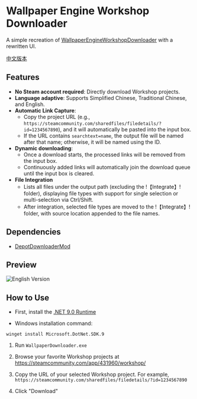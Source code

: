 # Wallpaper Engine Workshop Downloader

A simple recreation of [WallpaperEngineWorkshopDownloader](https://github.com/oureveryday/WallpaperEngineWorkshopDownloader) with a rewritten UI.

[中文版本](README_zh-TW.md)

## Features

- **No Steam account required**: Directly download Workshop projects.
- **Language adaptive**: Supports Simplified Chinese, Traditional Chinese, and English.
- **Automatic Link Capture**:
  - Copy the project URL (e.g., `https://steamcommunity.com/sharedfiles/filedetails/?id=1234567890`), and it will automatically be pasted into the input box.
  - If the URL contains `searchtext=name`, the output file will be named after that name; otherwise, it will be named using the ID.
- **Dynamic downloading**:
  - Once a download starts, the processed links will be removed from the input box.
  - Continuously added links will automatically join the download queue until the input box is cleared.
- **File Integration**  
  - Lists all files under the output path (excluding the !【Integrate】! folder), displaying file types with support for single selection or multi-selection via Ctrl/Shift.  
  - After integration, selected file types are moved to the !【Integrate】! folder, with source location appended to the file names.

## Dependencies

- [DepotDownloaderMod](https://github.com/oureveryday/DepotDownloaderMod)

## Preview

![English Version](https://github.com/user-attachments/assets/508c7cd3-f88f-4ff4-823c-8d5d005c41f8)

## How to Use

* First, install the [.NET 9.0 Runtime](https://dotnet.microsoft.com/download/dotnet/9.0/runtime)

* Windows installation command:
```
winget install Microsoft.DotNet.SDK.9
```

1. Run `WallpaperDownloader.exe`

2. Browse your favorite Workshop projects at <https://steamcommunity.com/app/431960/workshop/>

3. Copy the URL of your selected Workshop project. For example, `https://steamcommunity.com/sharedfiles/filedetails/?id=1234567890`

4. Click "Download"
